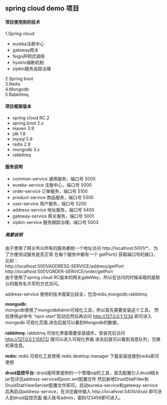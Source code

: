 spring cloud demo 项目
-
#### 项目使用到的技术
1.Spring cloud  
* eureka注册中心
* gateway网关
* feign声明式调用
* hystrix熔断机制  
* zipkin服务追踪治理
    
2.Spring boot  
3.Redis  
4.Mongodb  
5.Rabbitmq

#### 项目框架版本
- spring cloud RC.2
- spring boot 2.x
- maven 3.9
- jdk 1.8
- mysql 5.9
- redis 2.9
- mongodb 3.x
- rabbitmq

#### 服务说明
- common-service 通用服务，端口号 5005
- eureka-service 注册中心，端口号 5000
- order-service 订单服务，端口号 5100
- product-service 商品服务，端口号 5300
- user-service 用户服务，端口号 5200
- address-service 地址服务，端口号 5400
- gateway-service 网关服务，端口号 5001
- zipkin-service 服务跟踪治理，端口号 5003



##### 简要说明
由于使用了网关所以所有的服务都统一个地址访问 http://localhost:5001/*， 为了方便测试服务是否正常
在每个服务中都有一个 getPort() 获取端口号的接口，比如：</br>
http://localhost:5001/ADDRESS-SERVICE/address/getPort </br>
http://localhost:5001/ORDER-SERVICE/order/getPort </br>
由于使用了spring cloud RC版本的网关gateWay，所以在访问的时候采取的是默认的服务名大写的方式访问。

address-service 使用的技术框架比较全，包含redis,mongodb,rabbitmq

**mongodb:**  
mongodb使用了mongodbAdmin可视化工具，所以首先需要安装这个工具，
然后使用git命令 "npm start"启动后然后再访问 http://127.0.0.1:1234 即可进入mongodb
可视化页面,进去后就可以看到Mongodb的数据。

**rabbitmq:**
rabbitmq 可视化界面需要安装插件，安装完后访问  http://127.0.0.1:15672/ 既可以进入可视化界面
进去后就可以看到消息队列，交换机等信息。

**redis:**
redis 可视化工具使用 redis desktop manager 下载安装连接到redis即可使用

**druid监控平台:**
druid是阿里提供的一个管理sql的工具，首先配置引入druid相关jar包详见address-service的pom.xml配置文件
然后新增DruidStatFilter和DruidStatViewServlet配置文件即可。启动eureka-service和gateway-service
后再启动address-service，在浏览器中输入 http://localhost:5400/druid 即可进入到druid监控页面
输入账号admin，密码123456即可进入。






